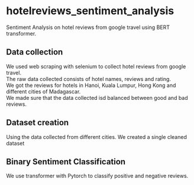 # hotelreviews_sentiment_analysis
Sentiment Analysis on hotel reviews from google travel using BERT transformer.

## Data collection
We used  web scraping with selenium to collect hotel reviews from google travel.<br>
The raw data collected consists of hotel names, reviews and rating.<br>
We got the reviews for hotels in Hanoi, Kuala Lumpur, Hong Kong and different cities of Madagascar.<br>
We made sure that the data collected isd balanced between good and bad reviews.

## Dataset creation
Using the data collected from different cities. We created a single cleaned dataset

## Binary Sentiment Classification
We use transformer with Pytorch to classify positive and negative reviews.

